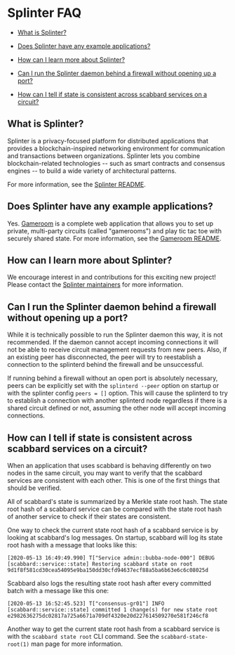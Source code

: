 # Splinter FAQ

* [What is Splinter?](#what-is-splinter)

* [Does Splinter have any example applications?](#does-splinter-have-any-example-applications)

* [How can I learn more about Splinter?](#how-can-i-learn-more-about-splinter)

* [Can I run the Splinter daemon behind a firewall without opening up a port?](#can-i-run-the-splinter-daemon-behind-a-firewall-without-opening-up-a-port)

* [How can I tell if state is consistent across scabbard services on a circuit?](#how-can-i-tell-if-state-is-consistent-across-scabbard-services-on-a-circuit)

## What is Splinter?

Splinter is a privacy-focused platform for distributed applications that
provides a blockchain-inspired networking environment for communication and
transactions between organizations. Splinter lets you combine
blockchain-related technologies -- such as smart contracts and consensus
engines -- to build a wide variety of architectural patterns.

For more information, see the
[Splinter README](https://github.com/Cargill/splinter/blob/master/README.md).

## Does Splinter have any example applications?

Yes. [Gameroom](https://github.com/Cargill/splinter/tree/master/examples/gameroom)
is a complete web application that allows you to set up private, multi-party
circuits (called "gamerooms") and play tic tac toe with securely shared state.
For more information, see the
[Gameroom README](https://github.com/Cargill/splinter/blob/master/examples/gameroom/README.md).

## How can I learn more about Splinter?

We encourage interest in and contributions for this exciting new project! Please
contact the
[Splinter maintainers](https://github.com/Cargill/splinter/blob/master/MAINTAINERS.md)
for more information.

## Can I run the Splinter daemon behind a firewall without opening up a port?

While it is technically possible to run the Splinter daemon this way, it is
not recommended. If the daemon cannot accept incoming connections it will not
be able to receive circuit management requests from new peers. Also,
if an existing peer has disconnected, the peer will try to reestablish a
connection to the splinterd behind the firewall and be unsuccessful.

If running behind a firewall without an open port is absolutely necessary,
peers can be explicitly set with the `splinterd --peer` option on startup or
with the splinter config `peers = []` option. This will cause the splinterd to
try to establish a connection with another splinterd node regardless if there
is a shared circuit defined or not, assuming the other node will accept incoming
connections.

## How can I tell if state is consistent across scabbard services on a circuit?

When an application that uses scabbard is behaving differently on two nodes in
the same circuit, you may want to verify that the scabbard services are
consistent with each other. This is one of the first things that should be
verified.

All of scabbard's state is summarized by a Merkle state root hash. The state
root hash of a scabbard service can be compared with the state root hash of
another service to check if their states are consistent.

One way to check the current state root hash of a scabbard service is by looking
at scabbard's log messages. On startup, scabbard will log its state root hash
with a message that looks like this:

```
[2020-05-13 16:49:49.990] T["Service admin::bubba-node-000"] DEBUG [scabbard::service::state] Restoring scabbard state on root 9d1f8f581cd30cea54095e9ba150dd30cfd94637ecf88a5ba6b63e6c6c08025d
```

Scabbard also logs the resulting state root hash after every committed batch
with a message like this one:

```
[2020-05-13 16:52:45.523] T["consensus-gr01"] INFO [scabbard::service::state] committed 1 change(s) for new state root e2982636275dc02817a725a6671a709df4320e20d227614509270e581f246cf8
```

Another way to get the current state root hash from a scabbard service is with
the `scabbard state root` CLI command. See the `scabbard-state-root(1)` man page
for more information.
